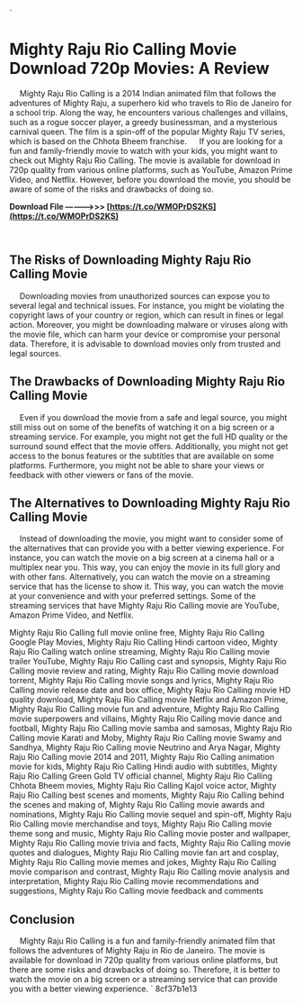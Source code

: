 `
# Mighty Raju Rio Calling Movie Download 720p Movies: A Review
`  `
Mighty Raju Rio Calling is a 2014 Indian animated film that follows the adventures of Mighty Raju, a superhero kid who travels to Rio de Janeiro for a school trip. Along the way, he encounters various challenges and villains, such as a rogue soccer player, a greedy businessman, and a mysterious carnival queen. The film is a spin-off of the popular Mighty Raju TV series, which is based on the Chhota Bheem franchise.
`  `
If you are looking for a fun and family-friendly movie to watch with your kids, you might want to check out Mighty Raju Rio Calling. The movie is available for download in 720p quality from various online platforms, such as YouTube, Amazon Prime Video, and Netflix. However, before you download the movie, you should be aware of some of the risks and drawbacks of doing so.
 
**Download File –––––>>> [https://t.co/WMOPrDS2KS](https://t.co/WMOPrDS2KS)**


`  `
## The Risks of Downloading Mighty Raju Rio Calling Movie
`  `
Downloading movies from unauthorized sources can expose you to several legal and technical issues. For instance, you might be violating the copyright laws of your country or region, which can result in fines or legal action. Moreover, you might be downloading malware or viruses along with the movie file, which can harm your device or compromise your personal data. Therefore, it is advisable to download movies only from trusted and legal sources.
`  `
## The Drawbacks of Downloading Mighty Raju Rio Calling Movie
`  `
Even if you download the movie from a safe and legal source, you might still miss out on some of the benefits of watching it on a big screen or a streaming service. For example, you might not get the full HD quality or the surround sound effect that the movie offers. Additionally, you might not get access to the bonus features or the subtitles that are available on some platforms. Furthermore, you might not be able to share your views or feedback with other viewers or fans of the movie.
`  `
## The Alternatives to Downloading Mighty Raju Rio Calling Movie
`  `
Instead of downloading the movie, you might want to consider some of the alternatives that can provide you with a better viewing experience. For instance, you can watch the movie on a big screen at a cinema hall or a multiplex near you. This way, you can enjoy the movie in its full glory and with other fans. Alternatively, you can watch the movie on a streaming service that has the license to show it. This way, you can watch the movie at your convenience and with your preferred settings. Some of the streaming services that have Mighty Raju Rio Calling movie are YouTube, Amazon Prime Video, and Netflix.
 
Mighty Raju Rio Calling full movie online free,  Mighty Raju Rio Calling Google Play Movies,  Mighty Raju Rio Calling Hindi cartoon video,  Mighty Raju Rio Calling watch online streaming,  Mighty Raju Rio Calling movie trailer YouTube,  Mighty Raju Rio Calling cast and synopsis,  Mighty Raju Rio Calling movie review and rating,  Mighty Raju Rio Calling movie download torrent,  Mighty Raju Rio Calling movie songs and lyrics,  Mighty Raju Rio Calling movie release date and box office,  Mighty Raju Rio Calling movie HD quality download,  Mighty Raju Rio Calling movie Netflix and Amazon Prime,  Mighty Raju Rio Calling movie fun and adventure,  Mighty Raju Rio Calling movie superpowers and villains,  Mighty Raju Rio Calling movie dance and football,  Mighty Raju Rio Calling movie samba and samosas,  Mighty Raju Rio Calling movie Karati and Moby,  Mighty Raju Rio Calling movie Swamy and Sandhya,  Mighty Raju Rio Calling movie Neutrino and Arya Nagar,  Mighty Raju Rio Calling movie 2014 and 2011,  Mighty Raju Rio Calling animation movie for kids,  Mighty Raju Rio Calling Hindi audio with subtitles,  Mighty Raju Rio Calling Green Gold TV official channel,  Mighty Raju Rio Calling Chhota Bheem movies,  Mighty Raju Rio Calling Kajol voice actor,  Mighty Raju Rio Calling best scenes and moments,  Mighty Raju Rio Calling behind the scenes and making of,  Mighty Raju Rio Calling movie awards and nominations,  Mighty Raju Rio Calling movie sequel and spin-off,  Mighty Raju Rio Calling movie merchandise and toys,  Mighty Raju Rio Calling movie theme song and music,  Mighty Raju Rio Calling movie poster and wallpaper,  Mighty Raju Rio Calling movie trivia and facts,  Mighty Raju Rio Calling movie quotes and dialogues,  Mighty Raju Rio Calling movie fan art and cosplay,  Mighty Raju Rio Calling movie memes and jokes,  Mighty Raju Rio Calling movie comparison and contrast,  Mighty Raju Rio Calling movie analysis and interpretation,  Mighty Raju Rio Calling movie recommendations and suggestions,  Mighty Raju Rio Calling movie feedback and comments
`  `
## Conclusion
`  `
Mighty Raju Rio Calling is a fun and family-friendly animated film that follows the adventures of Mighty Raju in Rio de Janeiro. The movie is available for download in 720p quality from various online platforms, but there are some risks and drawbacks of doing so. Therefore, it is better to watch the movie on a big screen or a streaming service that can provide you with a better viewing experience.
` 8cf37b1e13
 
